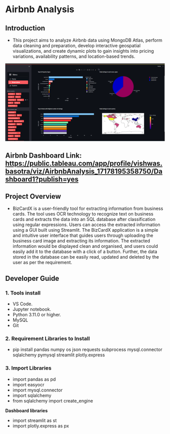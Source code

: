 # Airbnb Analysis

## Introduction 

* This project aims to analyze Airbnb data using MongoDB Atlas, perform data cleaning and preparation, develop interactive geospatial visualizations, and create dynamic plots to gain insights into pricing variations, availability patterns, and location-based trends.

![Intro GUI](https://github.com/vishwasbasotra/Airbnb-Analysis/blob/main/demo.png)

## Airbnb Dashboard Link: https://public.tableau.com/app/profile/vishwas.basotra/viz/AirbnbAnalysis_17178195358750/Dashboard1?publish=yes

## Project Overview
* BizCardX is a user-friendly tool for extracting information from business cards. The tool uses OCR technology to recognize text on business cards and extracts the data into an SQL database after classification using regular expressions. Users can access the extracted information using a GUI built using Streamlit. The BizCardX application is a simple and intuitive user interface that guides users through uploading the business card image and extracting its information. The extracted information would be displayed clean and organised, and users could easily add it to the database with a click of a button. Further, the data stored in the database can be easily read, updated and deleted by the user as per the requirement.

## Developer Guide 

### 1. Tools install

* VS Code.
* Jupyter notebook.
* Python 3.11.0 or higher.
* MySQL
* Git

### 2. Requirement Libraries to Install

* pip install pandas numpy os json requests subprocess mysql.connector sqlalchemy pymysql streamlit plotly.express

### 3. Import Libraries
* import pandas as pd
* import easyocr
* import mysql.connector
* import sqlalchemy
* from sqlalchemy import create_engine

**Dashboard libraries**
* import streamlit as st
* import plotly.express as px
